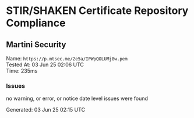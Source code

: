 # STIR/SHAKEN Certificate Repository Compliance

## Martini Security

Name: `https://p.mtsec.me/2e5a/IPWpQOLUMj8w.pem`\
Tested At: 03 Jun 25 02:06 UTC\
Time: 235ms

### Issues

no warning, or error, or notice date level issues were found

Generated: 03 Jun 25 02:15 UTC
